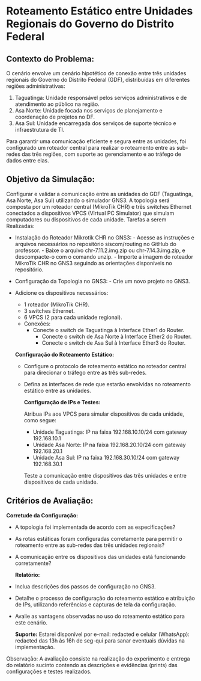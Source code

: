 # Roteamento Estático entre Unidades Regionais do Governo do Distrito Federal

## Contexto do Problema:

O cenário envolve um cenário hipotético de conexão entre três unidades regionais do Governo do Distrito Federal (GDF), distribuídas em diferentes regiões administrativas:

  1. Taguatinga: Unidade responsável pelos serviços administrativos e de atendimento ao público na região.
  1. Asa Norte: Unidade focada nos serviços de planejamento e coordenação de projetos no DF.
  1. Asa Sul: Unidade encarregada dos serviços de suporte técnico e infraestrutura de TI.

Para garantir uma comunicação eficiente e segura entre as unidades, foi configurado um roteador central para realizar o roteamento entre as sub-redes das três regiões, com suporte ao gerenciamento e ao tráfego de dados entre elas.

## Objetivo da Simulação:

Configurar e validar a comunicação entre as unidades do GDF (Taguatinga, Asa Norte, Asa Sul) utilizando o simulador GNS3. A topologia será composta por um roteador central (MikroTik CHR) e três switches Ethernet conectados a dispositivos VPCS (Virtual PC Simulator) que simulam computadores ou dispositivos de cada unidade.
Tarefas a serem Realizadas:

  - Instalação do Roteador Mikrotik CHR no GNS3:
        - Acesse as instruções e arquivos necessários no repositório siscom/routing no GitHub do professor. 
        - Baixe o arquivo chr-7.11.2.img.zip ou chr-7.14.3.img.zip, e descompacte-o com o comando unzip.
        - Importe a imagem do roteador MikroTik CHR no GNS3 seguindo as orientações disponíveis no repositório.

  - Configuração da Topologia no GNS3:
        - Crie um novo projeto no GNS3.
- Adicione os dispositivos necessários:
    - 1 roteador (MikroTik CHR).
    - 3 switches Ethernet.
    - 6 VPCS (2 para cada unidade regional).
    - Conexões:
      - Conecte o switch de Taguatinga à Interface Ether1 do Router.
        - Conecte o switch de Asa Norte à Interface Ether2 do Router.
        - Conecte o switch de Asa Sul à Interface Ether3 do Router.

    **Configuração do Roteamento Estático:**
  - Configure o protocolo de roteamento estático no roteador central para direcionar o tráfego entre as três sub-redes.
  - Defina as interfaces de rede que estarão envolvidas no roteamento estático entre as unidades.

    **Configuração de IPs e Testes:**

    Atribua IPs aos VPCS para simular dispositivos de cada unidade, como segue:
    - Unidade Taguatinga: IP na faixa 192.168.10.10/24 com gateway 192.168.10.1
    - Unidade Asa Norte: IP na faixa 192.168.20.10/24 com gateway 192.168.20.1
    - Unidade Asa Sul: IP na faixa 192.168.30.10/24 com gateway 192.168.30.1
    
    Teste a comunicação entre dispositivos das três unidades e entre dispositivos de cada unidade.

## Critérios de Avaliação:

  **Corretude da Configuração:**
- A topologia foi implementada de acordo com as especificações?
- As rotas estáticas foram configuradas corretamente para permitir o roteamento entre as sub-redes das três unidades regionais?
- A comunicação entre os dispositivos das unidades está funcionando corretamente?


  **Relatório:**
- Inclua descrições dos passos de configuração no GNS3.
- Detalhe o processo de configuração do roteamento estático e atribuição de IPs, utilizando referências e capturas de tela da configuração.
- Avalie as vantagens observadas no uso do roteamento estático para este cenário.


  **Suporte:**
      Estarei disponível por e-mail: redacted e celular (WhatsApp): redacted das 13h às 16h de seg-qui para sanar eventuais dúvidas na implementação.

Observação: A avaliação consiste na realização do experimento e entrega do relatório sucinto contendo as descrições e evidências (prints) das configurações e testes realizados.
